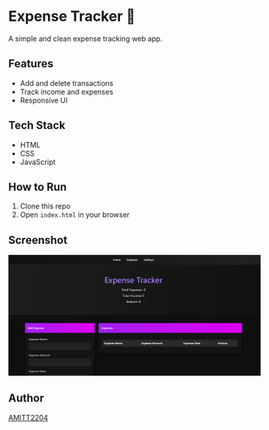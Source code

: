 # Expense Tracker 💸

A simple and clean expense tracking web app.

## Features
- Add and delete transactions
- Track income and expenses
- Responsive UI

## Tech Stack
- HTML
- CSS
- JavaScript

## How to Run
1. Clone this repo
2. Open `index.html` in your browser

## Screenshot
![App Screenshot](screenshot.png)

## Author
[AMITT2204](https://github.com/AMITT2204)
